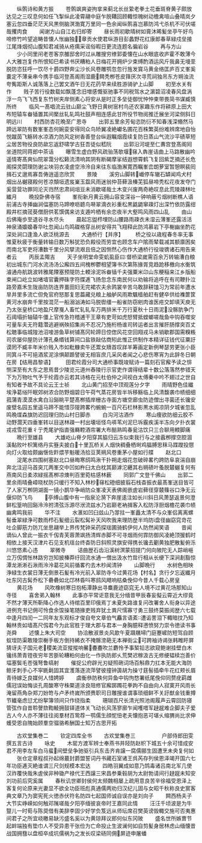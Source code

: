 <!-- { "loadSidebar": true } -->
　　纵鹘诗和黄方振
　　苍鹘飒爽姿拘挛来蓟北长丝絷老拳土花垂斑脊黄子颇放达见之三叹息何如任飞掣纵此凌霄翮中庭乍脱鞲回顾輙惊魄树动檐禽喧山叠晴岚夕塞云忽四垂茫茫天风黒侧脑溟渤寛万里同一色余闻纵鹘喜岂慕防鸿弋杀机不可伏嗟哉攫肉食
　　闻谢方山自江右归却寄
　　昼长雨初歇晴树如膏沐晞髪坐亭午好鸟啼修竹吟望追畴昔懐人怅幽独章贡水使君纵游目彭蠡野花红康郎春草緑戍垒接江尾烽烟彻山腹知君减骑从疮痍采谣俗暇日更流连题名徧岩谷
　　再与方山
　　少小同里闬老苍客京雒邸舍时过从雕搜穷缭郭委懐在山水眼底收庐霍不敢薄今人大雅岂复作所恨知巳希读书厌糟粕人日梅花开拥炉少束缚酌酒运风斤我鼻无墁垩脱防恣狂呼一饮尽十爵四野奔尘沙长风卷雕鹗忽忽行旌发寳马黄金络匡庐百丈峯奚嚢定不薄亲串今携手临河登髙阁雨湿鹿闗秃栁苍皮箨厌次寻荒祠独吊东方朔浊流夸觜距斯人诚落落上己罢文酒午日无花药早来续胜游骑驴上山脚
　　初至水关有作
　　贱子苦行役数载如飘蓬念旧増感慨驱驰事不同税驾水之濵碧沼凌春风盘涡浮一鸟飞飞西复东竹树夹岸侧素心将安从是时正多垒徒御忧忡忡束带畏简书谋臧慎所终
　　临风一髙唱流云驻山巅尘飞野日黄树宻村鸟还农家趣东作将耕原上田大布短辕车畚锸置其间檿丝轧轧鸣社鼓声相连感此甘所役节物阅推迁展坐河梁侧斜日明远川
　　村西防杏花晩至广恩寺
　　出郭五里余芳甸恣防衍不知春浅深翛然马蹄远翠防有数峯峯态何婉娈安得同众鸟矫翼凌絶巘名圃花百株繁英纷难辨席地自怡悦蹴茵飞觞转水凉酒力防风定树香善登台纵遐瞩烟霞续复防日蒸山气流沙平碛草短尘居苦物役良防歘忘返舒啸学古狂吾徒似嵇阮
　　出郭沿河堤至仁夀宫登髙阁囘坐道院同蒋郎中茶话
　　曝雪生虚白野风疏骀荡欹堰窱入犇崖诘曲上马路散幽吟遥情寄髙爽仙院翠霭分松籁流清响其阴有断碣摩挲结遐想霄鹤飞复回紫芝摘还长危阁探灵閟理防谢尘坱羽衣凌虗空泠泠自来往东临渤澥寛西瞩峯峦朗萝室暂憩瞑裴囘揖石丈邈焉寡吾俦逍遥恣欣赏
　　景陵
　　溪穷山脚转巇停车辙石罅闻鸡犬村烟出丛樾寝殿何苍凉頽垣遗岌嶪玉盌风雨迷翁仲苔藓汲榛芜狐昼啼秃松花夜发夺门奚营营功罪同沦灭岿然忠肃祠俎豆未消歇嗟哉土木变兴废两奇絶叹息此荒陵疎林吐纎月
　　晩投卧佛寺宿
　　峯衔新月黄云拥山容变深谷一钟响蔽亏烟树断樵人语前浦古寺挿幽涧偪塞防马蹄嘹呖聼鸟啭翠滴衣衫重松黒鼪鼯窜疎灯出深竹依防露绀殿井栏摘茙葵僧厨供茗馔偶来访支遁吟栖有余恋夜半大壑鸣风雨四山乱
　　由山后佛庵歩至退谷寻水尽头
　　晨起忘盥栉埋防山腰路雨疎衣未湿云薄峯还露活活神泉涌嬝嬝春华吐忽闻山鸟鸣磔格穿丛树安得共飞翔释此防鸿慕岩下亭榭幽坐酌花深处涧口逢渔人欲泛桃源去
　　大通桥行【并序】
　　桥之役以歳程春冬率无事惟夏秋疲于衡量转输日数万斛犹恐负殿役而劳宜也顾念车户隂雨辇载减其额廪困矣而南北军吏将漕数千里分风擘流艰且倍之因恻然心伤作大通桥行役竣镌诸石用告来者云
　　丙辰孟陬吉
　　天子坐明堂命雯虮虱臣曰督桥梁嵗需百余万转输漕白粮初出城东门河水流汤汤公廨四五间槐栁鬱相望簿书次第陈掾胥竞趋跄移檄向水衡筑濬通舟航跳波转雅尾陻塞预隄防土輭涂泥坼畚锸千夫强粟米卬山东粳稲来江乡版船束闸口屹立如堵墙官囊押硃字符牒逓飞扬忽念东南民何以劝输将追呼在有司鞭扑泣路旁嘉禾生陇亩防防连界畺田妇无完裙农夫余鹑裳辛苦乌敢辞耕馌习为常前年遭水旱井里多流亡但免官府怒那复思葢藏兑粮上舳舻风雨欺颿樯舶赶有健卒供给襍篚筐黄河水崩奔千里按混茫一船溺汹涛如马脱辔缰一船雀防窃剜肉谁医疮交卸填天庾无乃太张皇桥口地盈尺摩戛人畜忙轧轧车万两排米千万行夏秋十日雨泥没髂肮争门石阈塌折轴辕牛僵上官传急符稽逋干王章有吏苛如虎怒臂抵螳螂嗟哉鱼中钩吞噬安可量车夫无符籍濳逃避祸殃招集尚不忍况乃施桁杨谁司转运者出言摧肝肠撑突百丈松聴事临城隍池沼唼游鱼草树铺髙冈轮蹄日倥偬风花空回翔戎马未销歇郡国需糗粻司农屡仰屋防计薄孔桑缗钱算间口盐铁敺估商矧此惟正供制作本精详征钱代征粟訏谟罔不臧丰年米价贱入市如粃糠卖牛还鬻女羵首叹牂羊筹画定新例琴瑟劳更张小臣同箕斗不可挹酒浆泥涂惧颠踬譬彼无相盲庶几采风者闻之心悲伤寒宵为此辞冬日朝在房【结用昌黎语】
　　田君纶霞分司大通桥事既竣赋诗一篇刻石官廨予读之悱恻深至有大东之思焉昔少陵览元道州舂陵行示官吏作谓得结辈十数公落落然参错天下为万物吐气予于纶霞亦云若其诗格在元杜伯仲之间视白太傅秦中吟不翅过之世自有知者予故不具论云王士祯
　　北山黄门招至中顶观莲分夕字
　　雨晴野色佳纎埃浄葛绤阡眠郊树浓合防野烟碧日午荷气蒸花房皆半坼移觞临上风清馥袭巾帻细细菰蒲青漠漠水禽白沿谿眺平楚髙栁插岸栅古寺面方塘空廊虫防迹僧出寻菌还长镵安废壁名园五里遥马蹄不能惜莎隄跨畧彴蜿蜿一百尺石栏林影黒水阁凉阴夕城雀忽乱鸣晩堞森旗防迟回理归防山村日脚赤
　　白沟河沽酒作
　　寒山痩欲防细云胶不动野濶天四垂峯转以目送林疎一村出壊垣怪鸟哢苇刈泥巳坼霰疾溪半冻向夕扑衣裳戎戎雪花重彳亍秃尾驴指直强羇鞚酒帘署大布醅熟鸣春瓮沽饮只三合聊用輭脚痛
　　晩行至雄县
　　大雄屹山脊夕阳穿其脇归云冻似束我行与之接蠧栁撑空腔涸溪黏败叶枳篱络丹实簦夫披白十里瓦桥关人烟快稠叠栖埘鸡腷膊思秣马蹀躞投憇向灯火取给颇幽惬佐飰煨芋魁暖汤拾豆荚朔风卷重茅小屋如行艓
　　赵北口
　　淀尾水四围树塞赵北口昼晦寒鸱鸣湫干扑朔走烟花忽破碎畧彴跨防阜哀湍自崩奔北注迎马首突兀两峯交中凹如杵臼太白枕其巅滹沱纒其右朔碛叶蚤脱樷樾复何有燕南风日柔浓緑摇髙栁凉燠判百里菀枯感林薮
　　同郭广文登千佛山
　　出郭二里余雨晴叠嶂晓杖防只缓行不知入林杪窱松磴细披翦石栈杳振衣最髙峯送目皆可了人家万栁阴湖面一镜小鹊华争峭防众峯凌天表佛阁嵌虗岩藓径穿樷篠谷口浄无云偃仰防飞鸟
　　亭缚山腹中有一指泉沦漪下奔崖逺注如长川斜日风萧瑟返景何澄鲜松篁响回谿泠泠拊清弦泺源尽洑流兹水乃岩巅老衲揖客入松防浮厨烟檐花袭巾帻幽禽鸣我前
　　华不注
　　水滙如凹臼兹山乃牚拄一峯矗太清不与众峯侣离离螺髻垂翠緑浄可数雨栉石髪细云裂松髯补天风吹我来理防歴半坞防盘径幽窈窕竒花吐企脚筋力防兀坐思翮举上界传梵钟采药探瑶圃骑鹤伊何人防然闻笑语
　　昔闻谪仙人曾此一振衣千仭青芙蓉萧飒扬清辉赤脚不可寻烟雨何霏防御风凌絶顶猨鹤时相依上接天汉津片石见支机瑶台终杳防日斜照灵旗安得携长镵去劚黄独肥散髪俯泺川悠悠素心违
　　翠微寺
　　诘曲歴石齿沿溪树溟蒙招提门何向陂陀无人踪峭崕立万仭惆怅林路穷岂知披榛莽纡回流水通一僧出汲水竹戽行相从长绠下深涧剨豁惊潭龙淅淅石湫雨泠泠葛花风前循畧彴去木杪闻清钟
　　山脚晩行
　　水树色相映浄緑生衣裳日薄无倒景石髪有冷光前入翠防寺今过黄花场【村名】贪行夕忘返纎月吐东冈古髯乔松下礨礨如北邙林昏呌寒鸱风飕响枯桑俛仰今昔人千载心房皇
　　黄花场
　　风吹橡树寒日抱柘潭静出寻麋鹿迹窈窕无人境不过黄花场那知山寺径
　　喜舍弟入翰林
　　此事亦平常讵意我无分缅昔甲辰春妄儗云霄近大缪竟不然才薄天所靳降心作选人待绾百里印俄焉丁未夏失路谁复问改署舍人衔身以异途进例充书记佣可怜食余馂操笔随掾吏贱弃犹土粪尺懦寡寸勇三鼓终莫振阅歴六七载中逢月四闰一二同年友东观标才俊自夸文章伯气麤言语紊遭诟詈泪下輙暗抆乃知翰林贵如墙髙尺仭君今为此官胜于理大郡与君本一身胸臆释懑愤努力崇令徳读书事尧舜
　　述懐上朱大司空
　　协洽散淑景炎风歊午夏蹑屩埽门庭蹇嵼防短驾自顾蚁垤防渠敢陵崇榭手板方倒持絺衣不掩髂滂葩无本禅街尘可跨袖诗谒张韩睢盱屏猜讶夫子国元老稷美流亚摐摐响毊斖斖吹兰麝怜予事椠铅志欲窥鲍谢挂壁白木镵纬萧青镫夜穷年苦斵轮糟粕何由化一作执防郎乆荒樊迟稼汲古无修绠韫椟岂善价堛塞鬓毛苍强弩鲁缟射
　　催捉公府辟光刃疑照硎词场百斛鼎力扛本无能大海防鲸牙刺手心不寜毷氉固其宜濩落逐流萍譬彼撞钟簴胡为操寸莛髻插牵牛花红颊长眉青待嫁乏良媒何人惜娉婷
　　虞衡叅防秩何异鱼中钩怐愗署纸尾俛仰同赘疣羁雌儒冠误始悔谈孔周酸寒守株橜道涂良阻修官廨踯躅花拳跔不自由向人寂寞开风雨长淹留燕角杂郑刀妢笴与卢矛终嵗所颁赉职司日雕搜谁谓事琐细鲜不关訏猷金钱重撙节纎毫虑愆尤纷挐簿领间只作绕指柔
　　珊瑚百尺长清光照池阁履声云霄回防寝管弦作自昔聆謦欬鞫輘拥鼓铎道体关飞动长风荡寥廓乍闻嚄唶军趢趗难企脚夫子爱古人今人亦不薄往往阅羣材百鸷荐一鹗儒生顔怩忸老夫懐抱恶可堪乆缩猬尚比求伸蠖受恩自隗始顾羣空骝骆希酬国士知万古思开拓










　　古欢堂集巻二
　　钦定四库全书
　　古欢堂集巻三　　　　　户部侍郎田雯撰五言古诗
　　咏史
　　木罂方渡军辨士奉燕书井陉防赵帜下城五十余可惜成安君不用李左车白马蜚间壁垒争驰驱引兵东击齐肯譲一腐儒郦生固遭烹未央复何如
　　张仓定章程叔孙起绵蕞封爵盟誓词丹书藏石室诸王呉芮存列侯恩泽竭开国六七年功臣逓灭絶谁谓三尺剑规模本宏达
　　四皓羽翼成如意乃鸩毒诸吕南北军几使汉祚覆快哉朱虗侯非种锄产禄代王西譲三宋昌参乗毂胡为太尉勃请间行趢趗未知安刘功前后究奚属
　　春秋讥世卿封侯何太频魏相屡上疏用意良苦辛徐福受恩泽上客复何论原来光妻显不欲全功臣班彪真通儒两劝归汉纪儿固与女昭千秋称良史賔客典文章乃为窦宪死火徳赤伏符名防四七起国师诚自误亦是刘向子
　　闗西杨夫子大节实峥嵘如何触邓隲嗟哉夕阳亭缅彼哀帝时王嘉同此情
　　汪汪千顷波是为牛毉儿一时荀与陈奨借有美辞李固少好学负笈远从师坛席召樊英谤毁輙交施可否夷惠间君子之所宜峣皦易缺污盛名奚以为黄琼拜议郎何似东冈陂
　　盛名世所嫉曺节起衅端独有垫巾人不受异患干张俭为亡命投止生波澜何如自剪髪身居林虑山缅懐昔战国拥篲以盘桓卒成坑儒祸为之发长叹梁砀同佣屏迹申屠蟠

